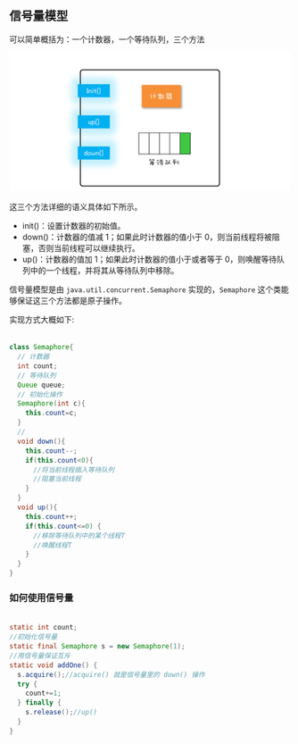 ## 信号量模型

可以简单概括为：一个计数器，一个等待队列，三个方法

![img](../../../pic/markdown/6dfeeb9180ff3e038478f2a7dccc9b5c.png)



这三个方法详细的语义具体如下所示。

- init()：设置计数器的初始值。
- down()：计数器的值减 1；如果此时计数器的值小于 0，则当前线程将被阻塞，否则当前线程可以继续执行。
- up()：计数器的值加 1；如果此时计数器的值小于或者等于 0，则唤醒等待队列中的一个线程，并将其从等待队列中移除。

信号量模型是由 `java.util.concurrent.Semaphore` 实现的，`Semaphore` 这个类能够保证这三个方法都是原子操作。

实现方式大概如下:

```java

class Semaphore{
  // 计数器
  int count;
  // 等待队列
  Queue queue;
  // 初始化操作
  Semaphore(int c){
    this.count=c;
  }
  // 
  void down(){
    this.count--;
    if(this.count<0){
      //将当前线程插入等待队列
      //阻塞当前线程
    }
  }
  void up(){
    this.count++;
    if(this.count<=0) {
      //移除等待队列中的某个线程T
      //唤醒线程T
    }
  }
}
```



### 如何使用信号量

```java

static int count;
//初始化信号量
static final Semaphore s = new Semaphore(1);
//用信号量保证互斥    
static void addOne() {
  s.acquire();//acquire() 就是信号量里的 down() 操作
  try {
    count+=1;
  } finally {
    s.release();//up()
  }
}
```



















